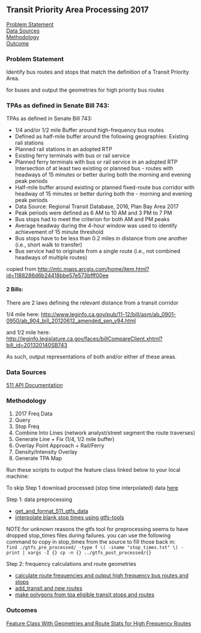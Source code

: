 ## Transit Priority Area Processing 2017

[Problem Statement](#problem-statement)   
[Data Sources](#data-sources)   
[Methodology](#methodology)   
[Outcome](#outcome)   

### Problem Statement  

Identify bus routes and stops that match the definition of a Transit Priority Area.   

for buses and output the geometries for high priority bus routes

### TPAs as defined in Senate Bill 743:

TPAs as defined in Senate Bill 743:
-  1/4 and/or 1/2 mile Buffer around high-frequency bus routes
-  Defined as half-mile buffer around the following geographies: Existing rail stations   
-  Planned rail stations in an adopted RTP   
-  Existing ferry terminals with bus or rail service   
-  Planned ferry terminals with bus or rail service in an adopted RTP Intersection of at least two existing or planned bus   -  routes with headways of 15 minutes or better during both the morning and evening peak periods   
-  Half-mile buffer around existing or planned fixed-route bus corridor with headway of 15 minutes or better during both   the -  morning and evening peak periods  
-  Data Source: Regional Transit Database, 2016, Plan Bay Area 2017  
-  Peak periods were defined as 6 AM to 10 AM and 3 PM to 7 PM  
-  Bus stops had to meet the criterion for both AM and PM peaks  
-  Average headway during the 4-hour window was used to identify achievement of 15 minute threshold  
-  Bus stops have to be less than 0.2 miles in distance from one another (i.e., short walk to transfer)  
-  Bus service had to originate from a single route (i.e., not combined headways of multiple routes)  

copied from http://mtc.maps.arcgis.com/home/item.html?id=1188286d6b24418bbe57e573bfff00ee

#### 2 Bills:

There are 2 laws defining the relevant distance from a transit corridor

1/4 mile here: http://www.leginfo.ca.gov/pub/11-12/bill/asm/ab_0901-0950/ab_904_bill_20120612_amended_sen_v94.html

and 1/2 mile here: http://leginfo.legislature.ca.gov/faces/billCompareClient.xhtml?bill_id=201320140SB743

As such, output representations of both and/or either of these areas.   

### Data Sources   

[511 API Documentation](https://metrotrans-my.sharepoint.com/personal/ksmith_mtc_ca_gov/_layouts/15/guestaccess.aspx?guestaccesstoken=LaSLmz8PqjHcCy3J9t5JWiVYbBx2wq7AOn7XAeSI65c%3d&docid=2_1b3fffc8d501f42949c5c14bb423aa445)

### Methodology   

1. 2017 Freq Data      
2. Query      
3. Stop Freq    
4. Combine Into Lines (network analyst/street segment the route traverses)    
5. Generate Line + Fix (1/4, 1/2 mile buffer)    
6. Overlay Point Approach + Rail/Ferry    
7. Density/Intensity Overlay    
8. Generate TPA Map    

Run these scripts to output the feature class linked below to your local machine:     

To skip Step 1 download processed (stop time interpolated) data [here](https://mtcdrive.box.com/s/41tfjd14hazu1x3qe53lt19u7fbiqdjk)

Step 1: data preprocessing   
-  [get_and_format_511_gtfs_data](https://github.com/MetropolitanTransportationCommission/RegionalTransitDatabase/blob/master/python/get_and_format_511_for_sql.py)
-  [interpolate blank stop times using gtfs-tools](https://github.com/MetropolitanTransportationCommission/RegionalTransitDatabase/blob/8a2ce450af213707bbc6d61dbd035363b40f058c/python/preprocess_gtfs_folders.py)

NOTE:for unknown reasons the gtfs tool for preprocessing seems to have dropped stop_times files during failures. you can use the following command to copy in stop_times from the source to fill those back in:   
`find ./gtfs_pre_processed/ -type f \( -iname "stop_times.txt" \) -print | xargs -I {} cp -n {} ../gtfs_post_processed/{}`  

Step 2: frequency calculations and route geometries    
-  [calculate route frequencies and output high frequency bus routes and stops](https://github.com/MetropolitanTransportationCommission/RegionalTransitDatabase/blob/e8c60dc4c76fd4227f1f960f08c00a742c297fd1/R/examples/get_everything.R)
-  [add_transit and new routes](https://github.com/MetropolitanTransportationCommission/RegionalTransitDatabase/blob/a7cf88601fc73c0eca69aa6b24f2be1a9be3f04a/R/examples/add_transit_stops_new_routes_then_buffer.R)
-  [make polygons from tpa eligible transit stops and routes](https://github.com/MetropolitanTransportationCommission/RegionalTransitDatabase/blob/a7cf88601fc73c0eca69aa6b24f2be1a9be3f04a/python/make_tpa_polygons.py)

### Outcomes   

[Feature Class With Geometries and Route Stats for High Frequency Routes](http://services3.arcgis.com/i2dkYWmb4wHvYPda/arcgis/rest/services/WeekdayPeakPeriodRoutesSourceGeoms/FeatureServer)   
